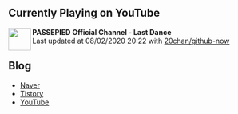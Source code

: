 ## Currently Playing on YouTube

[<img align="left" height="45" src="https://yt3.ggpht.com/a/AATXAJz8nFEtgbreiXRrTX2HRFeYL63vor0mASRlExBJ=s88-c-k-c0xffffffff-no-nd-rj">](https://www.youtube.com/channel/UCOlwKMvGABA-C9wB3dlAxaQ)

**PASSEPIED Official Channel - Last Dance**  
Last updated at 08/02/2020 20:22 with [20chan/github-now](https://github.com/20chan/github-now)

## Blog

- [Naver](http://blog.naver.com/neurowhai)
- [Tistory](http://neurowhai.tistory.com/)
- [YouTube](https://www.youtube.com/channel/UCB_v1xU6laBHOeH6z4L-Mtw)
